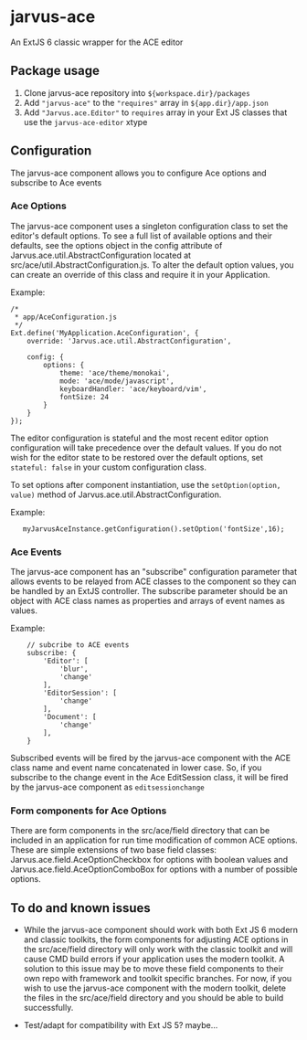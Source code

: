 # jarvus-ace
An ExtJS 6 classic wrapper for the ACE editor

## Package usage
1.  Clone jarvus-ace repository into `${workspace.dir}/packages`
2.  Add `"jarvus-ace"` to the `"requires"` array in `${app.dir}/app.json`
3.  Add `"Jarvus.ace.Editor"` to `requires` array in your Ext JS classes that use the `jarvus-ace-editor` xtype

## Configuration
The jarvus-ace component allows you to configure Ace options and subscribe to Ace events

### Ace Options
The jarvus-ace component uses a singleton configuration class to set the editor's default options.  To see
a full list of available options and their defaults, see the options object in the config attribute of
Jarvus.ace.util.AbstractConfiguration located at src/ace/util.AbstractConfiguration.js.  To alter the
default option values, you can create an override of this class and require it in your Application.

Example:
```
/*
 * app/AceConfiguration.js
 */
Ext.define('MyApplication.AceConfiguration', {
    override: 'Jarvus.ace.util.AbstractConfiguration',

    config: {
        options: {
            theme: 'ace/theme/monokai',
            mode: 'ace/mode/javascript',
            keyboardHandler: 'ace/keyboard/vim',
            fontSize: 24
        }
    }
});
```
The editor configuration is stateful and the most recent editor option configuration will take precedence over
the default values.  If you do not wish for the editor state to be restored over the default options, set
``stateful: false`` in your custom configuration class.

To set options after component instantiation, use the ``setOption(option, value)`` method of
Jarvus.ace.util.AbstractConfiguration.

Example:
```
   myJarvusAceInstance.getConfiguration().setOption('fontSize',16);
```

### Ace Events
The jarvus-ace component has an "subscribe" configuration parameter that allows events to be relayed from ACE classes
to the component so they can be handled by an ExtJS controller.  The subscribe parameter should be an object with ACE
class names as properties and arrays of event names as values.

Example:
```
    // subcribe to ACE events
    subscribe: {
        'Editor': [
            'blur',
            'change'
        ],
        'EditorSession': [
            'change'
        ],
        'Document': [
            'change'
        ],
    }
```

Subscribed events will be fired by the jarvus-ace component with the ACE class name and event name concatenated in
lower case.  So, if you subscribe to the change event in the Ace EditSession class, it will be fired by the jarvus-ace
component as ``editsessionchange``

### Form components for Ace Options
There are form components in the src/ace/field directory that can be included in an application for run time
modification of common ACE options.  These are simple extensions of two base field classes: Jarvus.ace.field.AceOptionCheckbox
for options with boolean values and Jarvus.ace.field.AceOptionComboBox for options with a number of possible options.

## To do and known issues

* While the jarvus-ace component should work with both Ext JS 6 modern and classic toolkits, the form components
for adjusting ACE options in the src/ace/field directory will only work with the classic toolkit and will cause CMD build
errors if your application uses the modern toolkit.  A solution to this issue may be to move these field components to
their own repo with framework and toolkit specific branches.  For now, if you wish to use the jarvus-ace component with
the modern toolkit, delete the files in the src/ace/field directory and you should be able to build successfully.

* Test/adapt for compatibility with Ext JS 5? maybe...

